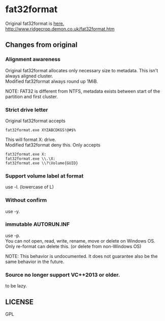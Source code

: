 # fat32format
Original fat32format is [here.](http://www.ridgecrop.demon.co.uk/fat32format.htm)  
http://www.ridgecrop.demon.co.uk/fat32format.htm

## Changes from original

### Alignment awareness
Original fat32format allocates only necessary size to metadata.
This isn't always aligned cluster.  
Modified fat32format always round up 1MiB.

NOTE: FAT32 is different from NTFS, metadata exists between start of the partition and first cluster.

### Strict drive letter
Original fat32format accepts

    fat32format.exe XYZABCDKGS!@#$%

This will format X: drive.  
Modified fat32format deny this.
Only accepts

    fat32format.exe X:
    fat32format.exe \\.\X:
    fat32format.exe \\?\Volume{GUID}

### Support volume label at format
use -l. (lowercase of L)

### Without confirm
use -y.

### immutable AUTORUN.INF
use -p.  
You can not open, read, write, rename, move or delete on Windows OS.
Only re-format can delete this. (or delete from non-Windows OS)

NOTE: This behavior is undocumented. 
It does not guarantee also be the same behavior in the future.

### Source no longer support VC++2013 or older.
to be lazy.

## LICENSE
GPL
